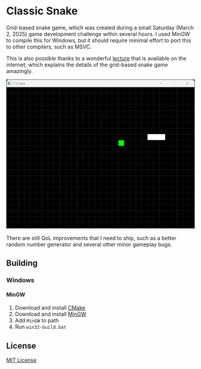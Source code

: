 # Classic Snake

Grid-based snake game, which was created during a small Saturday (March 2, 2025) game development challenge within
several hours. I used MinGW to compile this for Windows, but it should require minimal effort to port this to other
compilers, such as MSVC.

This is also possible thanks to a
wonderful [lecture](https://www.kosbie.net/cmu/fall-10/15-110/handouts/snake/snake.html#:~:text=In%20the%20game%20of%20Snake,as%20possible%20before%20that%20happens.)
that is available on the internet, which explains the details of the grid-based snake game amazingly.

<p align="center">
    <img alt="Gameplay footage" src="https://github.com/iozsaygi/c-snake/blob/main/assets/gameplay.gif?raw=true">
</p>

There are still QoL improvements that I need to ship, such as a better random number generator and several other minor
gameplay bugs.

## Building

### Windows

#### MinGW

1. Download and install [CMake](https://cmake.org/)
2. Download and install [MinGW](https://sourceforge.net/projects/mingw/)
3. Add `MinGW` to path
4. Run `win32-build.bat`

## License

[MIT License](https://github.com/iozsaygi/c-snake/blob/main/LICENSE)
